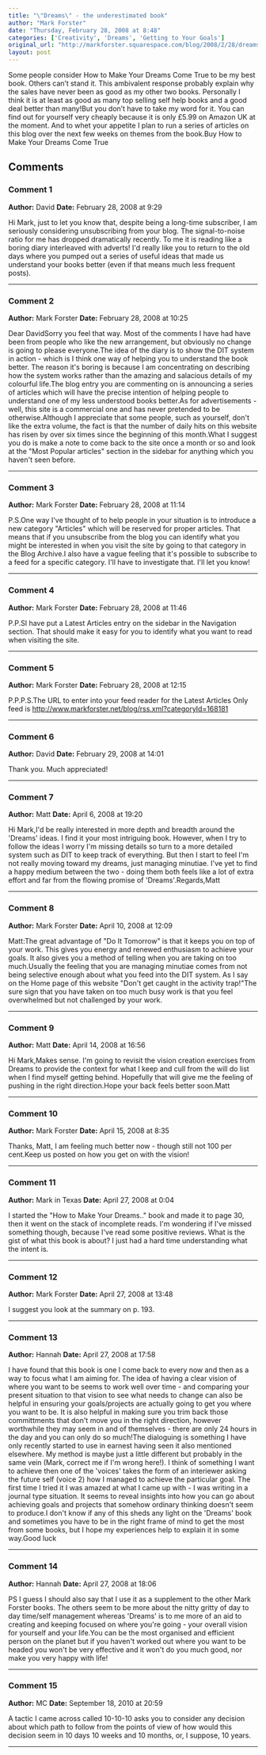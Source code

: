 ```yaml
---
title: "\"Dreams\" - the underestimated book"
author: "Mark Forster"
date: "Thursday, February 28, 2008 at 8:48"
categories: ['Creativity', 'Dreams', 'Getting to Your Goals']
original_url: "http://markforster.squarespace.com/blog/2008/2/28/dreams-the-underestimated-book.html"
layout: post
---
```


Some people consider How to Make Your Dreams Come True to be my best book. Others can’t stand it. This ambivalent response probably explain why the sales have never been as good as my other two books. Personally I think it is at least as good as many top selling self help books and a good deal better than many!But you don’t have to take my word for it. You can find out for yourself very cheaply because it is only £5.99 on Amazon UK at the moment. And to whet your appetite I plan to run a series of articles on this blog over the next few weeks on themes from the book.Buy How to Make Your Dreams Come True

## Comments

### Comment 1
**Author:** David
**Date:** February 28, 2008 at 9:29

Hi Mark, just to let you know that, despite being a long-time subscriber, I am seriously considering unsubscribing from your blog. The signal-to-noise ratio for me has dropped dramatically recently. To me it is reading like a boring diary interleaved with adverts! I'd really like you to return to the old days where you pumped out a series of useful ideas that made us understand your books better (even if that means much less frequent posts).

---

### Comment 2
**Author:** Mark Forster
**Date:** February 28, 2008 at 10:25

Dear DavidSorry you feel that way. Most of the comments I have had have been from people who like the new arrangement, but obviously no change is going to please everyone.The idea of the diary is to show the DIT system in action - which is I think one way of helping you to understand the book better. The reason it's boring is because I am concentrating on describing how the system works rather than the amazing and salacious details of my colourful life.The blog entry you are commenting on is announcing a series of articles which will have the precise intention of helping people to understand one of my less understood books better.As for advertisements - well, this site is a commercial one and has never pretended to be otherwise.Although I appreciate that some people, such as yourself, don't like the extra volume, the fact is that the number of daily hits on this website has risen by over six times since the beginning of this month.What I suggest you do is make a note to come back to the site once a month or so and look at the "Most Popular articles" section in the sidebar for anything which you haven't seen before.

---

### Comment 3
**Author:** Mark Forster
**Date:** February 28, 2008 at 11:14

P.S.One way I've thought of to help people in your situation is to introduce a new category "Articles" which will be reserved for proper articles. That means that if you unsubscribe from the blog you can identify what you might be interested in when you visit the site by going to that category in the Blog Archive.I also have a vague feeling that it's possible to subscribe to a feed for a specific category. I'll have to investigate that. I'll let you know!

---

### Comment 4
**Author:** Mark Forster
**Date:** February 28, 2008 at 11:46

P.P.SI have put a Latest Articles entry on the sidebar in the Navigation section. That should make it easy for you to identify what you want to read when visiting the site.

---

### Comment 5
**Author:** Mark Forster
**Date:** February 28, 2008 at 12:15

P.P.P.S.The URL to enter into your feed reader for the Latest Articles Only feed is http://www.markforster.net/blog/rss.xml?categoryId=168181

---

### Comment 6
**Author:** David
**Date:** February 29, 2008 at 14:01

Thank you. Much appreciated!

---

### Comment 7
**Author:** Matt
**Date:** April 6, 2008 at 19:20

Hi Mark,I'd be really interested in more depth and breadth around the 'Dreams' ideas. I find it your most intriguing book. However, when I try to follow the ideas I worry I'm missing details so turn to a more detailed system such as DIT to keep track of everything. But then I start to feel I'm not really moving toward my dreams, just managing minutiae. I've yet to find a happy medium between the two - doing them both feels like a lot of extra effort and far from the flowing promise of 'Dreams'.Regards,Matt

---

### Comment 8
**Author:** Mark Forster
**Date:** April 10, 2008 at 12:09

Matt:The great advantage of "Do It Tomorrow" is that it keeps you on top of your work. This gives you energy and renewed enthusiasm to achieve your goals. It also gives you a method of telling when you are taking on too much.Usually the feeling that you are managing minutiae comes from not being selective enough about what you feed into the DIT system. As I say on the Home page of this website "Don't get caught in the activity trap!"The sure sign that you have taken on too much busy work is that you feel overwhelmed but not challenged by your work.

---

### Comment 9
**Author:** Matt
**Date:** April 14, 2008 at 16:56

Hi Mark,Makes sense. I'm going to revisit the vision creation exercises from Dreams to provide the context for what I keep and cull from the will do list when I find myself getting behind. Hopefully that will give me the feeling of pushing in the right direction.Hope your back feels better soon.Matt

---

### Comment 10
**Author:** Mark Forster
**Date:** April 15, 2008 at 8:35

Thanks, Matt, I am feeling much better now - though still not 100 per cent.Keep us posted on how you get on with the vision!

---

### Comment 11
**Author:** Mark in Texas
**Date:** April 27, 2008 at 0:04

I started the "How to Make Your Dreams.." book and made it to page 30, then it went on the stack of incomplete reads. I'm wondering if I've missed something though, because I've read some positive reviews. What is the gist of what this book is about? I just had a hard time understanding what the intent is.

---

### Comment 12
**Author:** Mark Forster
**Date:** April 27, 2008 at 13:48

I suggest you look at the summary on p. 193.

---

### Comment 13
**Author:** Hannah
**Date:** April 27, 2008 at 17:58

I have found that this book is one I come back to every now and then as a way to focus what I am aiming for. The idea of having a clear vision of where you want to be seems to work well over time - and comparing your present situation to that vision to see what needs to change can also be helpful in ensuring your goals/projects are actually going to get you where you want to be. It is also helpful in making sure you trim back those committments that don't move you in the right direction, however worthwhile they may seem in and of themselves - there are only 24 hours in the day and you can only do so much!The dialoguing is something I have only recently started to use in earnest having seen it also mentioned elsewhere. My method is maybe just a little different but probably in the same vein (Mark, correct me if I'm wrong here!). I think of something I want to achieve then one of the 'voices' takes the form of an interiewer asking the future self (voice 2) how I managed to achieve the particular goal. The first time I tried it I was amazed at what I came up with - I was writing in a journal type situation. It seems to reveal insights into how you can go about achieving goals and projects that somehow ordinary thinking doesn't seem to produce.I don't know if any of this sheds any light on the 'Dreams' book and sometimes you have to be in the right frame of mind to get the most from some books, but I hope my experiences help to explain it in some way.Good luck

---

### Comment 14
**Author:** Hannah
**Date:** April 27, 2008 at 18:06

PS I guess I should also say that I use it as a supplement to the other Mark Forster books. The others seem to be more about the nitty gritty of day to day time/self management whereas 'Dreams' is to me more of an aid to creating and keeping focused on where you're going - your overall vision for yourself and your life.You can be the most organised and efficient person on the planet but if you haven't worked out where you want to be headed you won't be very effective and it won't do you much good, nor make you very happy with life!

---

### Comment 15
**Author:** MC
**Date:** September 18, 2010 at 20:59

A tactic I came across called 10-10-10 asks you to consider any decision about which path to follow from the points of view of how would this decision seem in 10 days 10 weeks and 10 months, or, I suppose, 10 years.

---
